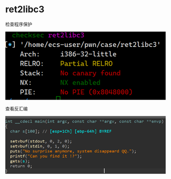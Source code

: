 # ret2libc3

检查程序保护

![image-20240426175803055](图片/image-20240426175803055.png)



查看反汇编

![image-20240426175905907](图片/image-20240426175905907.png)
